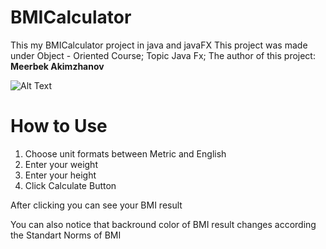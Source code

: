 # BMICalculator
This my BMICalculator project in java and javaFX
This project was made under Object - Oriented Course; Topic Java Fx;
The author of this project: **Meerbek Akimzhanov**

![Alt Text](https://i.postimg.cc/0QfrHFYX/BIM-Calculator.gif)
# How to Use

1) Choose unit formats between Metric and English
2) Enter your weight
3) Enter your height
4) Click Calculate Button

After clicking you can see your BMI result

You can also notice that backround color of BMI result changes according the Standart Norms of BMI
